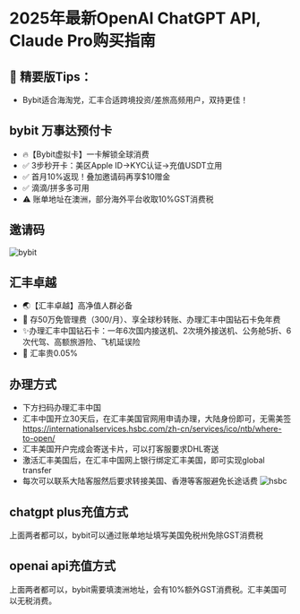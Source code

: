# 2025年最新OpenAI ChatGPT API, Claude Pro购买指南
## 🌟 精要版Tips：
- Bybit适合海淘党，汇丰合适跨境投资/差旅高频用户，双持更佳！

## bybit 万事达预付卡
- 🔥【Bybit虚拟卡】一卡解锁全球消费
- ✅ 3步秒开卡：美区Apple ID→KYC认证→充值USDT立用
- ✅ 首月10%返现！叠加邀请码再享$10赠金
- ✅ 滴滴/拼多多可用
- ⚠️ 账单地址在澳洲，部分海外平台收取10%GST消费税
## 邀请码
![bybit](https://github.com/user-attachments/assets/2e489dfc-86f6-4846-b110-9c6c87fd044a)


## 汇丰卓越
- 🌏【汇丰卓越】高净值人群必备
- 💎 存50万免管理费（300/月）、享全球秒转账、办理汇丰中国钻石卡免年费
- ✨办理汇丰中国钻石卡：一年6次国内接送机、2次境外接送机、公务舱5折、6次代驾、高额旅游险、飞机延误险
- 💸 汇率贵0.05%
## 办理方式
- 下方扫码办理汇丰中国
- 汇丰中国开立30天后，在汇丰美国官网用申请办理，大陆身份即可，无需美签 https://internationalservices.hsbc.com/zh-cn/services/ico/ntb/where-to-open/
- 汇丰美国开户完成会寄送卡片，可以打客服要求DHL寄送
- 激活汇丰美国后，在汇丰中国网上银行绑定汇丰美国，即可实现global transfer
- 每次可以联系大陆客服然后要求转接美国、香港等客服避免长途话费
![hsbc](https://github.com/user-attachments/assets/451ca8fc-f12c-4f9b-aab9-4c639d559234)


## chatgpt plus充值方式
上面两者都可以，bybit可以通过账单地址填写美国免税州免除GST消费税
## openai api充值方式
上面两者都可以，bybit需要填澳洲地址，会有10%额外GST消费税。汇丰美国可以无税消费。
